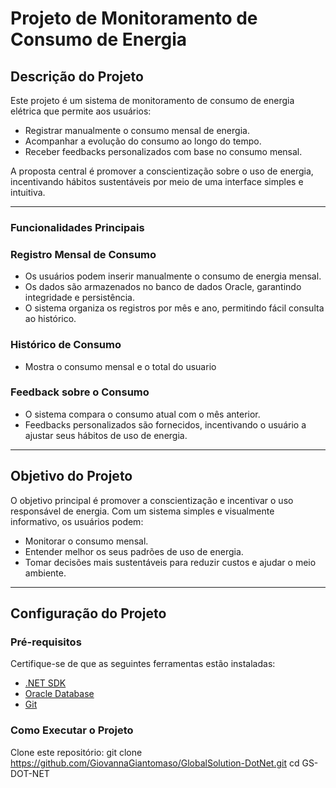 # Projeto de Monitoramento de Consumo de Energia

## Descrição do Projeto

Este projeto é um sistema de monitoramento de consumo de energia elétrica que permite aos usuários:
- Registrar manualmente o consumo mensal de energia.
- Acompanhar a evolução do consumo ao longo do tempo.
- Receber feedbacks personalizados com base no consumo mensal.

A proposta central é promover a conscientização sobre o uso de energia, incentivando hábitos sustentáveis por meio de uma interface simples e intuitiva.

---

### Funcionalidades Principais

### Registro Mensal de Consumo
- Os usuários podem inserir manualmente o consumo de energia mensal.
- Os dados são armazenados no banco de dados Oracle, garantindo integridade e persistência.
- O sistema organiza os registros por mês e ano, permitindo fácil consulta ao histórico.

### Histórico de Consumo
- Mostra o consumo mensal e o total do usuario 

### Feedback sobre o Consumo
- O sistema compara o consumo atual com o mês anterior.
- Feedbacks personalizados são fornecidos, incentivando o usuário a ajustar seus hábitos de uso de energia.

---

##  Objetivo do Projeto

O objetivo principal é promover a conscientização e incentivar o uso responsável de energia. Com um sistema simples e visualmente informativo, os usuários podem:
- Monitorar o consumo mensal.
- Entender melhor os seus padrões de uso de energia.
- Tomar decisões mais sustentáveis para reduzir custos e ajudar o meio ambiente.

---

## Configuração do Projeto

### Pré-requisitos

Certifique-se de que as seguintes ferramentas estão instaladas:
- [.NET SDK](https://dotnet.microsoft.com/download)
- [Oracle Database](https://www.oracle.com/database/)
- [Git](https://git-scm.com/)

### Como Executar o Projeto

   Clone este repositório:
   git clone https://github.com/GiovannaGiantomaso/GlobalSolution-DotNet.git
   cd GS-DOT-NET
